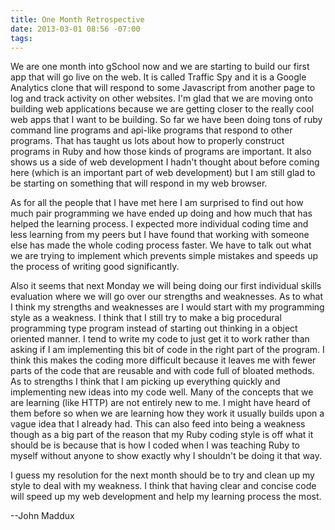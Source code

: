 ```yaml
---
title: One Month Retrospective
date: 2013-03-01 08:56 -07:00
tags:
---
```


We are one month into gSchool now and we are starting to build our first app that will go live on the web. It is called Traffic Spy and it is a Google Analytics clone that will respond to some Javascript from another page to log and track activity on other websites. I'm glad that we are moving onto building web applications because we are getting closer to the really cool web apps that I want to be building. So far we have been doing tons of ruby command line programs and api-like programs that respond to other programs. That has taught us lots about how to properly construct programs in Ruby and how those kinds of programs are important. It also shows us a side of web development I hadn't thought about before coming here (which is an important part of web development) but I am still glad to be starting on something that will respond in my web browser.     

As for all the people that I have met here I am surprised to find out how much pair programming we have ended up doing and how much that has helped the learning process. I expected more individual coding time and less learning from my peers but I have found that working with someone else has made the whole coding process faster. We have to talk out what we are trying to implement which prevents simple mistakes and speeds up the process of writing good significantly.           

Also it seems that next Monday we will being doing our first individual skills evaluation where we will go over our strengths and weaknesses. As to what I think my strengths and weaknesses are I would start with my programming style as a weakness. I think that I still try to make a big procedural programming type program instead of starting out thinking in a object oriented manner. I tend to write my code to just get it to work rather than asking if I am implementing this bit of code in the right part of the program. I think this makes the coding more difficult because it leaves me with fewer parts of the code that are reusable and with code full of bloated methods. As to strengths I think that I am picking up everything quickly and implementing new ideas into my code well. Many of the concepts that we are learning (like HTTP) are not entirely new to me. I might have heard of them before so when we are learning how they work it usually builds upon a vague idea that I already had. This can also feed into being a weakness though as a big part of the reason that my Ruby coding style is off what it should be is because that is how I coded when I was teaching Ruby to myself without anyone to show exactly why I shouldn't be doing it that way.         

I guess my resolution for the next month should be to try and clean up my style to deal with my weakness. I think that having clear and concise code will speed up my web development and help my learning process the most.        

--John Maddux          

